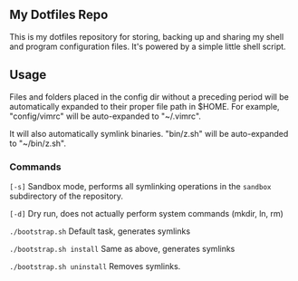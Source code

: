 ## My Dotfiles Repo

This is my dotfiles repository for storing, backing up and sharing my shell and
program configuration files. It's powered by a simple little shell script.

## Usage

Files and folders placed in the config dir without a preceding period will be
automatically expanded to their proper file path in $HOME. For example, 
"config/vimrc" will be auto-expanded to "~/.vimrc".

It will also automatically symlink binaries. "bin/z.sh" will be auto-expanded to
"~/bin/z.sh".

### Commands

`[-s]` Sandbox mode, performs all symlinking operations in the `sandbox`
 subdirectory of the repository.

`[-d]` Dry run, does not actually perform system commands (mkdir, ln, rm)

`./bootstrap.sh` Default task, generates symlinks

`./bootstrap.sh install` Same as above, generates symlinks

`./bootstrap.sh uninstall` Removes symlinks.
